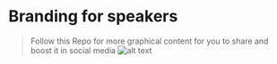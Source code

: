 # Branding for speakers

> Follow this Repo for more graphical content for you to share and boost it in social media 
![alt text](logo.png)

